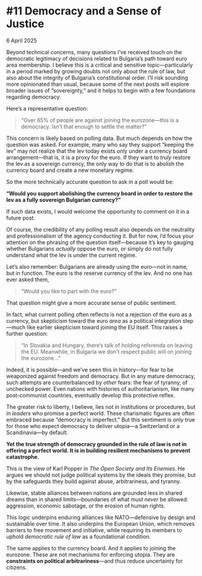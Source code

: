 # #11 Democracy and a Sense of Justice

6 April 2025

Beyond technical concerns, many questions I’ve received touch on the democratic legitimacy of decisions related to Bulgaria’s path toward euro area membership. I believe this is a critical and sensitive topic—particularly in a period marked by growing doubts not only about the rule of law, but also about the integrity of Bulgaria’s constitutional order. I’ll risk sounding more opinionated than usual, because some of the next posts will explore broader issues of “sovereignty,” and it helps to begin with a few foundations regarding democracy.

Here’s a representative question:

> “Over 65% of people are against joining the eurozone—this is a democracy. Isn’t that enough to settle the matter?”
> 

This concern is likely based on polling data. But much depends on how the question was asked. For example, many who say they support “keeping the lev” may not realize that the lev today exists only under a currency board arrangement—that is, it is a proxy for the euro. If they want to *truly* restore the lev as a sovereign currency, the only way to do that is to abolish the currency board and create a new monetary regime.

So the more technically accurate question to ask in a poll would be:

**“Would you support abolishing the currency board in order to restore the lev as a fully sovereign Bulgarian currency?”**

If such data exists, I would welcome the opportunity to comment on it in a future post.

Of course, the credibility of any polling result also depends on the neutrality and professionalism of the agency conducting it. But for now, I’d focus your attention on the phrasing of the question itself—because it’s key to gauging whether Bulgarians *actually* oppose the euro, or simply do not fully understand what the lev is under the current regime.

Let’s also remember: Bulgarians are already using the euro—not in name, but in function. The euro is the reserve currency of the lev. And no one has ever asked them,

> “Would you like to part with the euro?”
> 

That question might give a more accurate sense of public sentiment.

In fact, what current polling often reflects is not a rejection of the euro as a currency, but skepticism toward the euro *area* as a political integration step—much like earlier skepticism toward joining the EU itself. This raises a further question:

> “In Slovakia and Hungary, there’s talk of holding referenda on leaving the EU. Meanwhile, in Bulgaria we don’t respect public will on joining the eurozone…”
> 

Indeed, it is possible—and we’ve seen this in history—for fear to be weaponized against freedom and democracy. But in any mature democracy, such attempts are counterbalanced by *other* fears: the fear of tyranny, of unchecked power. Even nations with histories of authoritarianism, like many post-communist countries, eventually develop this protective reflex.

The greater risk to liberty, I believe, lies not in institutions or procedures, but in *leaders* who promise a perfect world. These charismatic figures are often embraced because “democracy is imperfect.” But this sentiment is only true for those who expect democracy to deliver utopia—a Switzerland or a Scandinavia—by default.

**Yet the true strength of democracy grounded in the rule of law is not in offering a perfect world. It is in building resilient mechanisms to prevent catastrophe.**

This is the view of Karl Popper in *The Open Society and Its Enemies*. He argues we should not judge political systems by the ideals they promise, but by the safeguards they build against abuse, arbitrariness, and tyranny.

Likewise, stable alliances between nations are grounded less in shared dreams than in shared limits—boundaries of what must *never* be allowed: aggression, economic sabotage, or the erosion of human rights.

This logic underpins enduring alliances like NATO—defensive by design and sustainable over time. It also underpins the European Union, which removes barriers to free movement and initiative, while requiring its members to uphold *democratic rule of law* as a foundational condition.

The same applies to the currency board. And it applies to joining the eurozone. These are not mechanisms for enforcing utopia. They are **constraints on political arbitrariness**—and thus reduce uncertainty for citizens.